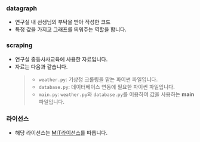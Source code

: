 ### datagraph

- 연구실 내 선생님의 부탁을 받아 작성한 코드
- 특정 값을 가지고 그래프를 띄워주는 역할을 합니다.

### scraping

- 연구실 중등사사교육에 사용한 자료입니다.
- 자료는 다음과 같습니다.
  > - `weather.py`: 기상청 크롤링을 맡는 파이썬 파일입니다.
  > - `database.py`: 데이터베이스 연동에 필요한 파이썬 파일입니다.
  > - `main.py`: `weather.py`와 `database.py`를 이용하여 값을 사용하는 **main** 파일입니다.

### 라이선스

- 해당 라이선스는 [MIT라이선스](/LICENSE)를 따릅니다.
